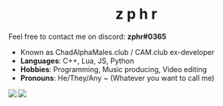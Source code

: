 <h1 align="center">z p h r</h1>

Feel free to contact me on discord: **zphr#0365**
- Known as ChadAlphaMales.club / CAM.club ex-developer
- **Languages**: C++, Lua, JS, Python
- **Hobbies**: Programming, Music producing, Video editing
- **Pronouns**: He/They/Any ~ (Whatever you want to call me)
<img align="left" src="https://github-readme-stats.vercel.app/api?username=zphrus&theme=radical&show_icons=true&hide_border=true&count_private=true" />
<img align="left" src="https://github-readme-stats.vercel.app/api/top-langs/?username=zphrus&theme=radical&show_icons=true&hide_border=true&layout=compact" />
